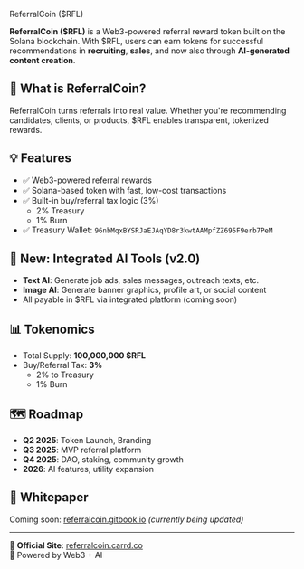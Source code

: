 ReferralCoin ($RFL)

**ReferralCoin ($RFL)** is a Web3-powered referral reward token built on the Solana blockchain. With $RFL, users can earn tokens for successful recommendations in **recruiting**, **sales**, and now also through **AI-generated content creation**.

## 🚀 What is ReferralCoin?
ReferralCoin turns referrals into real value. Whether you're recommending candidates, clients, or products, $RFL enables transparent, tokenized rewards.

## 💡 Features
- ✅ Web3-powered referral rewards
- ✅ Solana-based token with fast, low-cost transactions
- ✅ Built-in buy/referral tax logic (3%)
  - 2% Treasury
  - 1% Burn
- ✅ Treasury Wallet: `96nbMqxBYSRJaEJAqYD8r3kwtAAMpfZZ695F9erb7PeM`

## 🧠 New: Integrated AI Tools (v2.0)
- **Text AI**: Generate job ads, sales messages, outreach texts, etc.
- **Image AI**: Generate banner graphics, profile art, or social content
- All payable in $RFL via integrated platform (coming soon)

## 📊 Tokenomics
- Total Supply: **100,000,000 $RFL**
- Buy/Referral Tax: **3%**
  - 2% to Treasury
  - 1% Burn

## 🗺️ Roadmap
- **Q2 2025**: Token Launch, Branding
- **Q3 2025**: MVP referral platform
- **Q4 2025**: DAO, staking, community growth
- **2026**: AI features, utility expansion

## 📄 Whitepaper
Coming soon: [referralcoin.gitbook.io](https://referralcoin.gitbook.io) *(currently being updated)*

---

🔗 **Official Site**: [referralcoin.carrd.co](https://referralcoin.carrd.co)  
💬 Powered by Web3 + AI



